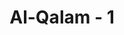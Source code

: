 ---
title: "Al-Qalam - 1"
no: 1
arabic_no: ١
ayah: نۤ ۚوَالْقَلَمِ وَمَا يَسْطُرُوْنَۙ
translation: "Nun. Demi pena dan apa yang mereka tuliskan, "
tafsir: "Para mufasir berbeda pendapat tentang arti huruf \"nun\" yang terdapat dalam ayat ini. (Selanjutnya lihat jilid I dalam keterangan tentang huruf-huruf hijaiah yang terdapat pada permulaan surah dalam Al-Qur'an). Dalam ayat ini Allah bersumpah dengan al-qalam (pena) dan segala macam yang ditulis dengannya.\n\nSuatu sumpah dilakukan adalah untuk meyakinkan pendengar atau orang yang diajak berbicara bahwa ucapan atau perkataan yang disampaikan itu adalah benar, tidak diragukan sedikit pun. Akan tetapi, sumpah itu kadang-kadang mempunyai arti yang lain, yaitu untuk mengingatkan orang yang diajak berbicara atau pendengar bahwa yang dipakai untuk bersumpah itu adalah suatu yang mulia, bernilai, bermanfaat, dan berharga. Oleh karena itu, perlu dipikirkan dan direnungkan agar dapat menjadi iktibar dan pengajaran dalam kehidupan dunia yang fana ini. \n\nSumpah dalam arti kedua ini adalah sumpah-sumpah Allah yang terdapat dalam surah-surah Al-Qur'an, seperti wal-'asr (demi masa), was-sama' (demi langit), wal-fajr (demi fajar), dan sebagainya. Seakan-akan dengan sumpah itu, Allah mengingatkan kepada manusia agar memperhatikan masa, langit, fajar, dan sebagainya. Segala sesuatu yang berhubungan dengan yang disebutkan itu perlu diperhatikan karena ada kaitannya dengan hidup dan kehidupan manusia dalam mencapai kebahagiaan di dunia dan di akhirat.\n\nDalam ayat ini, Allah bersumpah dengan qalam (pena) dan segala sesuatu yang ditulis dengannya. Hal itu untuk menyatakan bahwa qalam itu termasuk nikmat besar yang dianugerahkan Allah kepada manusia, di samping nikmat pandai berbicara dan menjelaskan sesuatu kepada orang lain. Dengan qalam, orang dapat mencatat ajaran agama Allah yang disampaikan kepada para rasul-Nya, dan mencatat pengetahuan-pengetahuan Allah yang baru ditemukannya. Dengan surat yang ditulis dengan qalam, orang dapat menyampaikan berita gembira dan berita duka kepada keluarga dan teman akrabnya. Dengan qalam, orang dapat mencerdaskan dan mendidik bangsanya, dan banyak lagi nikmat yang diperoleh manusia dengan qalam itu.\n\nPada masa Rasulullah saw, masyarakat Arab telah mengenal qalam dan kegunaannya, yaitu untuk menulis segala sesuatu yang terasa, yang terpikir, dan yang akan disampaikan kepada orang lain. Sekalipun demikian, belum banyak di antara mereka yang mempergunakannya karena masih banyak yang buta huruf dan ilmu pengetahuan belum berkembang. \n\nPada masa itu, kegunaan qalam sebagai sarana menyampaikan agama Allah sangat dirasakan. Dengan qalam, ayat-ayat Al-Qur'an ditulis di pelepah-pelepah kurma dan tulang-tulang binatang atas perintah Rasulullah. Beliau sendiri sangat menghargai orang-orang yang pandai menulis dan membaca. Hal ini tampak pada keputusan Nabi Muhammad saw pada Perang Badar, yaitu seorang kafir yang ditawan kaum Muslimin dapat dibebaskan dengan cara membayar uang tebusan atau mengajar kaum Muslimin menulis dan membaca.\n\nDengan ayat ini, seakan-akan Allah mengisyaratkan kepada kaum Muslimin bahwa ilmu-Nya sangat luas, tiada batas dan tiada terhingga. Oleh karena itu, cari dan tuntutlah ilmu-Nya yang sangat luas itu agar dapat dimanfaatkan untuk kepentingan duniawi. Untuk mencatat dan menyampaikan ilmu kepada orang lain dan agar tidak hilang karena lupa atau orang yang memilikinya meninggal dunia, diperlukan qalam sebagai alat untuk menuliskannya. Oleh karena itu, qalam erat hubungannya dan tidak dapat dipisahkan dengan perkembangan ilmu, kesejahteraan, dan kemaslahatan umat manusia.\n\nMasa turun ayat ini dekat dengan ayat Al-Qur'an yang pertama kali diturunkan Allah kepada Nabi Muhammad saw, yaitu lima ayat pertama Surah al-'Alaq. Setelah Nabi menerima ayat 1-5 Surah al-'Alaq itu, beliau pulang ke rumahnya dalam keadaan gemetar dan ketakutan. Setelah hilang rasa gentar dan takutnya, Nabi saw dibawa Khadijah, istri beliau, ke rumah Waraqah bin Naufal, anak dari saudara ayahnya (saudara sepupu). Semua yang terjadi atas diri Rasulullah di gua Hira itu disampaikan kepada Waraqah, dan menanggapi hal itu, ia berkata, \"Yang datang kepada Muhammad saw itu adalah seperti yang pernah datang kepada nabi-nabi sebelumnya. Oleh karena itu, yang disampaikan malaikat Jibril itu adalah agama yang benar-benar berasal dari Allah.\" Kemudian Waraqah mengatakan bahwa ia akan mengikuti agama yang dibawa Muhammad itu."
---